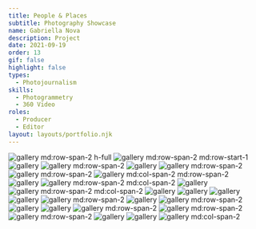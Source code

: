 ```yaml
---
title: People & Places
subtitle: Photography Showcase
name: Gabriella Nova
description: Project
date: 2021-09-19
order: 13
gif: false
highlight: false
types:
  - Photojournalism
skills:
  - Photogrammetry
  - 360 Video
roles:
  - Producer
  - Editor
layout: layouts/portfolio.njk
---
```


![](./assets/img/people-and-places/gallery/5Z4A9543.jpg "gallery md:row-span-2 h-full")
![](./assets/img/people-and-places/gallery/5Z4A9487.jpg "gallery md:row-span-2 md:row-start-1")
![](./assets/img/people-and-places/gallery/GabriellaParsons_KatAndyWedding_083.jpg "gallery")
![](./assets/img/people-and-places/gallery/GabriellaParsons_KatAndyWedding_017.jpg "gallery md:row-span-2")
![](./assets/img/people-and-places/gallery/5Z4A0774.jpg "gallery")
![](./assets/img/people-and-places/gallery/005.jpg "gallery md:row-span-2")
![](./assets/img/people-and-places/gallery/20180919_Xion_020.jpg "gallery md:row-span-2")
![](./assets/img/people-and-places/gallery/5Z4A9304.jpg "gallery md:col-span-2 md:row-span-2")
![](./assets/img/people-and-places/gallery/5Z4A9586.jpg "gallery")
![](./assets/img/people-and-places/gallery/GabriellaParsons_KatAndyWedding_071.jpg "gallery md:row-span-2 md:col-span-2")
![](./assets/img/people-and-places/gallery/uganda-volleyball.jpg "gallery")
![](./assets/img/people-and-places/gallery/20170527_Parsons__Polline203.jpg "gallery md:row-span-2 md:col-span-2")
![](./assets/img/people-and-places/gallery/18664508_840590026090400_1147567439573310338_n.jpg "gallery")
![](./assets/img/people-and-places/gallery/GabriellaParsons_KatAndyWedding_097.jpg "gallery")
![](./assets/img/people-and-places/gallery/GabriellaParsons_KatAndyWedding_086.jpg "gallery")
![](./assets/img/people-and-places/gallery/18699464_840602882755781_8023846548232918652_o.jpg "gallery")
![](./assets/img/people-and-places/gallery/04.jpg "gallery md:row-span-2")
![](./assets/img/people-and-places/gallery/25.jpg "gallery")
![](./assets/img/people-and-places/gallery/5Z4A7336.jpg "gallery md:row-span-2")
![](./assets/img/people-and-places/gallery/17.jpg "gallery")
![](./assets/img/people-and-places/gallery/_MG_8120.jpg "gallery")
![](./assets/img/people-and-places/gallery/NATFportraits_GabriellaParsons-5.jpg "gallery md:row-span-2")
![](./assets/img/people-and-places/gallery/5Z4A2892.jpg "gallery md:row-span-2")
![](./assets/img/people-and-places/gallery/KhasinWynn_021.jpg "gallery md:row-span-2")
![](./assets/img/people-and-places/gallery/KhasinWynn_004.jpg "gallery")
![](./assets/img/people-and-places/gallery/KhasinWynn_014.jpg "gallery")
![](./assets/img/people-and-places/gallery/20210630_MartinezFamilyPhotos-15.jpg "gallery md:col-span-2")
